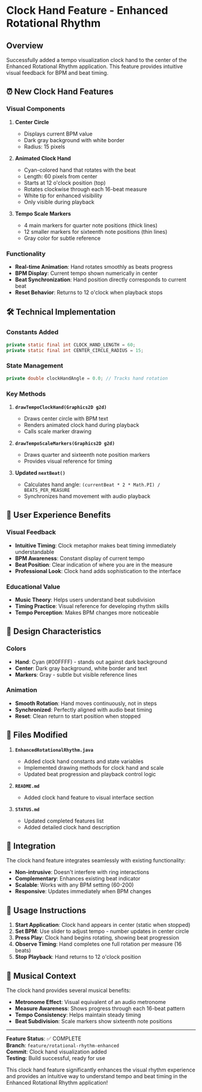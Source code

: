 # Clock Hand Feature - Enhanced Rotational Rhythm

## Overview
Successfully added a tempo visualization clock hand to the center of the Enhanced Rotational Rhythm application. This feature provides intuitive visual feedback for BPM and beat timing.

## ⏰ New Clock Hand Features

### Visual Components
1. **Center Circle**
   - Displays current BPM value
   - Dark gray background with white border
   - Radius: 15 pixels

2. **Animated Clock Hand**
   - Cyan-colored hand that rotates with the beat
   - Length: 60 pixels from center
   - Starts at 12 o'clock position (top)
   - Rotates clockwise through each 16-beat measure
   - White tip for enhanced visibility
   - Only visible during playback

3. **Tempo Scale Markers**
   - 4 main markers for quarter note positions (thick lines)
   - 12 smaller markers for sixteenth note positions (thin lines)
   - Gray color for subtle reference

### Functionality
- **Real-time Animation**: Hand rotates smoothly as beats progress
- **BPM Display**: Current tempo shown numerically in center
- **Beat Synchronization**: Hand position directly corresponds to current beat
- **Reset Behavior**: Returns to 12 o'clock when playback stops

## 🛠️ Technical Implementation

### Constants Added
```java
private static final int CLOCK_HAND_LENGTH = 60;
private static final int CENTER_CIRCLE_RADIUS = 15;
```

### State Management
```java
private double clockHandAngle = 0.0; // Tracks hand rotation
```

### Key Methods
1. **`drawTempoClockHand(Graphics2D g2d)`**
   - Draws center circle with BPM text
   - Renders animated clock hand during playback
   - Calls scale marker drawing

2. **`drawTempoScaleMarkers(Graphics2D g2d)`**
   - Draws quarter and sixteenth note position markers
   - Provides visual reference for timing

3. **Updated `nextBeat()`**
   - Calculates hand angle: `(currentBeat * 2 * Math.PI) / BEATS_PER_MEASURE`
   - Synchronizes hand movement with audio playback

## 🎯 User Experience Benefits

### Visual Feedback
- **Intuitive Timing**: Clock metaphor makes beat timing immediately understandable
- **BPM Awareness**: Constant display of current tempo
- **Beat Position**: Clear indication of where you are in the measure
- **Professional Look**: Clock hand adds sophistication to the interface

### Educational Value
- **Music Theory**: Helps users understand beat subdivision
- **Timing Practice**: Visual reference for developing rhythm skills
- **Tempo Perception**: Makes BPM changes more noticeable

## 🎨 Design Characteristics

### Colors
- **Hand**: Cyan (#00FFFF) - stands out against dark background
- **Center**: Dark gray background, white border and text
- **Markers**: Gray - subtle but visible reference lines

### Animation
- **Smooth Rotation**: Hand moves continuously, not in steps
- **Synchronized**: Perfectly aligned with audio beat timing
- **Reset**: Clean return to start position when stopped

## 📁 Files Modified

1. **`EnhancedRotationalRhythm.java`**
   - Added clock hand constants and state variables
   - Implemented drawing methods for clock hand and scale
   - Updated beat progression and playback control logic

2. **`README.md`**
   - Added clock hand feature to visual interface section

3. **`STATUS.md`**
   - Updated completed features list
   - Added detailed clock hand description

## 🔄 Integration

The clock hand feature integrates seamlessly with existing functionality:
- **Non-intrusive**: Doesn't interfere with ring interactions
- **Complementary**: Enhances existing beat indicator
- **Scalable**: Works with any BPM setting (60-200)
- **Responsive**: Updates immediately when BPM changes

## 🚀 Usage Instructions

1. **Start Application**: Clock hand appears in center (static when stopped)
2. **Set BPM**: Use slider to adjust tempo - number updates in center circle
3. **Press Play**: Clock hand begins rotating, showing beat progression
4. **Observe Timing**: Hand completes one full rotation per measure (16 beats)
5. **Stop Playback**: Hand returns to 12 o'clock position

## 🎵 Musical Context

The clock hand provides several musical benefits:
- **Metronome Effect**: Visual equivalent of an audio metronome
- **Measure Awareness**: Shows progress through each 16-beat pattern
- **Tempo Consistency**: Helps maintain steady timing
- **Beat Subdivision**: Scale markers show sixteenth note positions

---

**Feature Status**: ✅ COMPLETE  
**Branch**: `feature/rotational-rhythm-enhanced`  
**Commit**: Clock hand visualization added  
**Testing**: Build successful, ready for use  

This clock hand feature significantly enhances the visual rhythm experience and provides an intuitive way to understand tempo and beat timing in the Enhanced Rotational Rhythm application!
